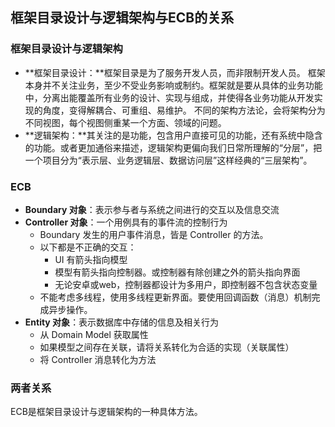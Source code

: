 ## 框架目录设计与逻辑架构与ECB的关系

### 框架目录设计与逻辑架构

- **框架目录设计：**框架目录是为了服务开发人员，而非限制开发人员。 框架本身并不关注业务，至少不受业务影响或制约。框架就是要从具体的业务功能中，分离出能覆盖所有业务的设计、实现与组成，并使得各业务功能从开发实现的角度，变得解耦合、可重组、易维护。 不同的架构方法论，会将架构分为不同视图，每个视图侧重某一个方面、领域的问题。
- **逻辑架构：**其关注的是功能，包含用户直接可见的功能，还有系统中隐含的功能。或者更加通俗来描述，逻辑架构更偏向我们日常所理解的“分层”，把一个项目分为“表示层、业务逻辑层、数据访问层”这样经典的“三层架构”。 

### ECB

- **Boundary 对象**：表示参与者与系统之间进行的交互以及信息交流 
- **Controller 对象**：一个用例具有的事件流的控制行为 
  - Boundary 发生的用户事件消息，皆是 Controller 的方法。
  - 以下都是不正确的交互： 
    - UI 有箭头指向模型
    - 模型有箭头指向控制器。或控制器有除创建之外的箭头指向界面
    - 无论安卓或web，控制器都设计为多用户，即控制器不包含状态变量
  - 不能考虑多线程，使用多线程更新界面。要使用回调函数（消息）机制完成异步操作。
- **Entity 对象**：表示数据库中存储的信息及相关行为 
  - 从 Domain Model 获取属性
  - 如果模型之间存在关联，请将关系转化为合适的实现（关联属性）
  - 将 Controller 消息转化为方法

### 两者关系

ECB是框架目录设计与逻辑架构的一种具体方法。